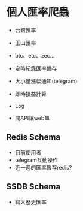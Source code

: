 # 個人匯率爬蟲

* 台銀匯率
* 玉山匯率
* btc、etc、zec...


* 定時紀錄匯率備存
* 大小量漲幅通知(telegram)
* 即時損益計算
* Log
* 開API讓web串


## Redis Schema

* 目前使用者
* telegram互動操作
* 近一週的匯率暫存redis?

## SSDB Schema

* 寫入歷史匯率
